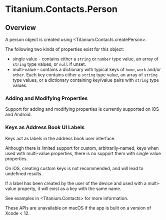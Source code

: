 # Titanium.Contacts.Person

<TypeHeader/>

## Overview

A person object is created using <Titanium.Contacts.createPerson>.

The following two kinds of properties exist for this object:

* single value - contains either a `string` or `number` type value, an array of `string` type 
values, or `null` if unset.
* multi-value - contains a dictionary with typical keys of `home`, `work` and/or `other`. Each 
key contains either a `string` type value, an array of `string` type values, or a dictionary 
containing key/value pairs with `string` type values.

### Adding and Modifying Properties

Support for adding and modifying properties is currently supported on iOS and Android.

### Keys as Address Book UI Labels

Keys act as labels in the address book user interface.

Although there is limited support for custom, arbitrarily-named, keys when used with multi-value 
properties, there is no support them with single value properties.

On iOS, creating custom keys is not recommended, and will lead to undefined results.

If a label has been created by the user of the device and used with a multi-value property, it 
will exist as a key with the same name.

See examples in <Titanium.Contacts> for more information.

These APIs are unavailable on macOS if the app is built on a version of Xcode < 12.

<ApiDocs/>
